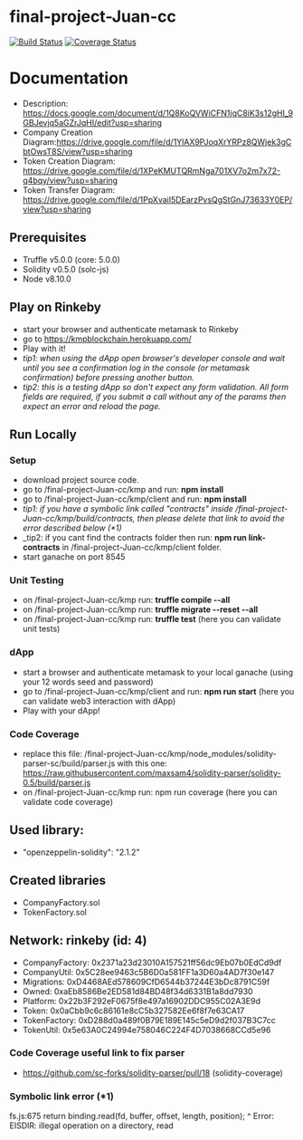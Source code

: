 final-project-Juan-cc
=====================
[![Build Status](https://travis-ci.org/Wearoft/final-project-Juan-cc.svg?branch=master)](https://travis-ci.org/Wearoft/final-project-Juan-cc)
[![Coverage Status](https://coveralls.io/repos/github/Wearoft/final-project-Juan-cc/badge.svg?branch=master)](https://coveralls.io/github/Wearoft/final-project-Juan-cc?branch=master)

  
# Documentation
* Description: https://docs.google.com/document/d/1Q8KoQVWiCFN1jqC8iK3s12gHI_9GBJevjq5aGZrJqHI/edit?usp=sharing
* Company Creation Diagram:https://drive.google.com/file/d/1YlAX9PJoqXrYRPz8QWjek3gCbtOwsT8S/view?usp=sharing
* Token Creation Diagram: https://drive.google.com/file/d/1XPeKMUTQRmNga701XV7o2m7x72-q4bqy/view?usp=sharing
* Token Transfer Diagram: https://drive.google.com/file/d/1PpXvaiI5DEarzPvsQgStGnJ73633Y0EP/view?usp=sharing


## Prerequisites
- Truffle v5.0.0 (core: 5.0.0)
- Solidity v0.5.0 (solc-js)
- Node v8.10.0

## Play on Rinkeby
- start your browser and authenticate metamask to Rinkeby
- go to https://kmpblockchain.herokuapp.com/
- Play with it!
- _tip1: when using the dApp open browser's developer console and wait until you see a confirmation log in the console (or metamask confirmation) before pressing another button._
- _tip2: this is a testing dApp so don't expect any form validation. All form fields are required, if you submit a call without any of the params then expect an error and reload the page._

## Run Locally
### Setup
  - download project source code.
  - go to /final-project-Juan-cc/kmp and run: **npm install**
  - go to /final-project-Juan-cc/kmp/client and run: **npm install**
  - _tip1: if you have a symbolic link called "contracts" inside /final-project-Juan-cc/kmp/build/contracts, then please delete that link to avoid the error described below (*1)_  
  - _tip2: if you cant find the contracts folder then run: **npm run link-contracts** in /final-project-Juan-cc/kmp/client folder.
  - start ganache on port 8545
### Unit Testing
  - on /final-project-Juan-cc/kmp run: **truffle compile --all**  
  - on /final-project-Juan-cc/kmp run: **truffle migrate --reset --all**
  - on /final-project-Juan-cc/kmp run: **truffle test** (here you can validate unit tests)
### dApp
  - start a browser and authenticate metamask to your local ganache (using your 12 words seed and password)
  - go to /final-project-Juan-cc/kmp/client and run: **npm run start** (here you can validate web3 interaction with dApp)
  - Play with your dApp!

### Code Coverage
  - replace this file: /final-project-Juan-cc/kmp/node_modules/solidity-parser-sc/build/parser.js with this one: https://raw.githubusercontent.com/maxsam4/solidity-parser/solidity-0.5/build/parser.js 
  - on /final-project-Juan-cc/kmp run: npm run coverage (here you can validate code coverage)

## Used library:
- "openzeppelin-solidity": "2.1.2"

## Created libraries
- CompanyFactory.sol
- TokenFactory.sol

## Network: rinkeby (id: 4)
*  CompanyFactory: 0x2371a23d23010A157521ff56dc9Eb07b0EdCd9df
*  CompanyUtil: 0x5C28ee9463c5B6D0a581FF1a3D60a4AD7f30e147
*  Migrations: 0xD4468AEd578609CfD6544b37244E3bDc8791C59f
*  Owned: 0xaEb8586Be2ED581d84BD48f34d6331B1a8dd7930
*  Platform: 0x22b3F292eF0675f8e497a16902DDC955C02A3E9d
*  Token: 0x0aCbb9c6c86161e8cC5b327582Ee6f8f7e63CA17
*  TokenFactory: 0xD288d0a489f0B79E189E145c5eD9d2f037B3C7cc
*  TokenUtil: 0x5e63A0C24994e758046C224F4D7038668CCd5e96




### Code Coverage useful link to fix parser
- https://github.com/sc-forks/solidity-parser/pull/18 (solidity-coverage)

### Symbolic link error (*1)
  fs.js:675
    return binding.read(fd, buffer, offset, length, position);
                   ^
  Error: EISDIR: illegal operation on a directory, read

